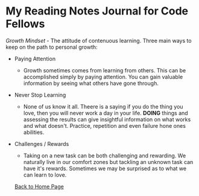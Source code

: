 # My Reading Notes Journal for Code Fellows

_Growth Mindset_ - The attitude of contenuous learning. Three main ways to keep on the path to personal growth:

* Paying Attention

  * Growth sometimes comes from learning from others. This can be accomplished simply by paying attention. You can gain valuable information by seeing what others have gone through.

* Never Stop Learning
  * None of us know it all. Theere is a saying if you do the thing you love, then you will never work a day in your life. **DOING** things and assessing the results can give insightful information on what works and what doesn't. Practice, repetition and even failure hone ones abilities.

* Challenges / Rewards
  * Taking on a new task can be both challenging and rewarding. We naturally live in our comfort zones but tackling an unknown task can have it's rewards. Sometimes we may be surprised as to what we can learn to love.

  [Back to Home Page](/README.md)
